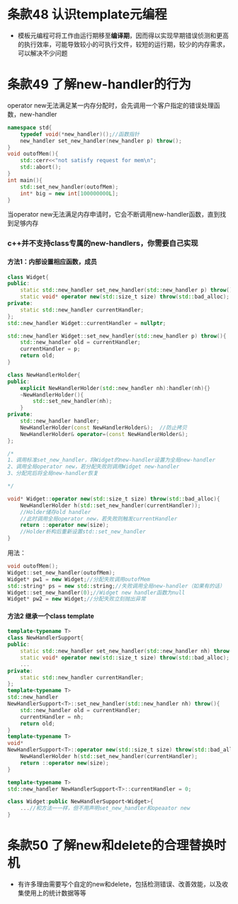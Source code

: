 # 条款48	认识template元编程

- 模板元编程可将工作由运行期移至**编译期**，因而得以实现早期错误侦测和更高的执行效率，可能导致较小的可执行文件，较短的运行期，较少的内存需求，可以解决不少问题

# 条款49	了解new-handler的行为

operator new无法满足某一内存分配时，会先调用一个客户指定的错误处理函数，new-handler

```cpp
namespace std{
	typedef void(*new_handler)();//函数指针
	new_handler set_new_handler(new_handler p) throw();
}
void outofMem(){
    std::cerr<<"not satisfy request for mem\n";
    std::abort();
}
int main(){
    std::set_new_handler(outofMem);
    int* big = new int[100000000L];
}
```

当operator new无法满足内存申请时，它会不断调用new-handler函数，直到找到足够内存



### c++并不支持class专属的new-handlers，你需要自己实现

#### 方法1：内部设置相应函数，成员

```cpp
class Widget{
public:
	static std::new_handler set_new_handler(std::new_handler p) throw();
	static void* operator new(std::size_t size) throw(std::bad_alloc);
private:
	static std::new_handler currentHandler;
};
std::new_handler Widget::currentHandler = nullptr;

std::new_handler Widget::set_new_handler(std::new_handler p) throw(){
    std::new_handler old = currentHandler;
    currentHandler = p;
    return old;
}
```

```cpp
class NewHandlerHolder{
public:
	explicit NewHandlerHolder(std::new_handler nh):handler(nh){}
	~NewHandlerHolder(){
		std::set_new_handler(nh);
	}
private:
	std::new_handler handler;
	NewHandlerHolder(const NewHandlerHolder&);	//防止拷贝
	NewHandlerHolder& operator=(const NewHandlerHolder&);
};
```

```cpp
/*
1、调用标准set_new_handler，将Widget的new-handler设置为全局new-handler
2、调用全局operator new，若分配失败则调用Widget new-handler
3、分配完后将全局new-handler恢复

*/

void* Widget::operator new(std::size_t size) throw(std::bad_alloc){
	NewHandlerHolder h(std::set_new_handler(currentHandler));
    //Holder储存old handler
    //此时调用全局operator new，若失败则触发currentHandler
	return ::operator new(size);
    //Holder析构后重新设置std::set_new_handler
}
```

用法：

```cpp
void outofMem();
Widget::set_new_handler(outofMem);
Widget* pw1 = new Widget;//分配失败调用outofMem
std::string* ps = new std::string;//失败调用全局new-handler（如果有的话）
Widget::set_new_handler(0);//Widget new handler函数为null
Widget* pw2 = new Widget;//分配失败立刻抛出异常
```

#### 方法2	继承一个class template

```cpp
template<typename T>
class NewHandlerSupport{
public:
	static std::new_handler set_new_handler(std::new_handler nh) throw();
	static void* operator new(std::size_t size) throw(std::bad_alloc);
	...
private:
	static std::new_handler currentHandler;
};
template<typename T>
std::new_handler 
NewHandlerSupport<T>::set_new_handler(std::new_handler nh) throw(){
    std::new_handler old = currentHandler;
    currentHandler = nh;
    return old;
}
template<typename T>
void*
NewHandlerSupport<T>::operator new(std::size_t size) throw(std::bad_alloc){
    NewHandlerHolder h(std::set_new_handler(currentHandler);
    return ::operator new(size);
}

template<typename T>
std::new_handler NewHandlerSupport<T>::currentHandler = 0;
```

```cpp
class Widget:public NewHandlerSupport<Widget>{
	...//和方法一一样，但不用声明set_new_handler和opeaator new
}
```

# 条款50	了解new和delete的合理替换时机

- 有许多理由需要写个自定的new和delete，包括检测错误、改善效能，以及收集使用上的统计数据等等